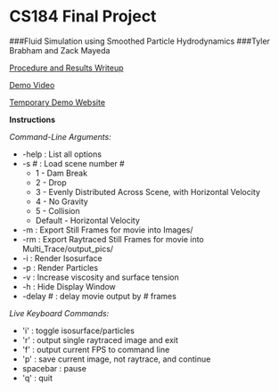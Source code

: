 CS184 Final Project
===================
###Fluid Simulation using Smoothed Particle Hydrodynamics
###Tyler Brabham and Zack Mayeda



[Procedure and Results Writeup](https://github.com/zackm/CS184_Final_Project/blob/master/final%20images/final%20paper.pdf)

[Demo Video](http://youtu.be/oogV7GYl630)

[Temporary Demo Website](http://www-inst.eecs.berkeley.edu/~cs184-bg/final.html)


****Instructions****

*Command-Line Arguments:*

* -help : List all options
* -s # : Load scene number #
	*  1 - Dam Break
	*  2 - Drop
	*  3 - Evenly Distributed Across Scene, with Horizontal Velocity
	*  4 - No Gravity
	*  5 - Collision
	*  Default - Horizontal Velocity
* -m : Export Still Frames for movie into Images/
* -rm : Export Raytraced Still Frames for movie into Multi_Trace/output_pics/
* -i : Render Isosurface
* -p : Render Particles
* -v : Increase viscosity and surface tension
* -h : Hide Display Window
* -delay # : delay movie output by # frames

*Live Keyboard Commands:*

* 'i' : toggle isosurface/particles
* 'r' : output single raytraced image and exit
* 'f' : output current FPS to command line
* 'p' : save current image, not raytrace, and continue
* spacebar : pause
* 'q' : quit